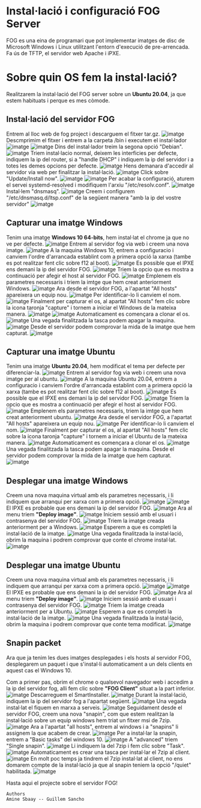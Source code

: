 # Instal·lació i configuració FOG Server

FOG es una eina de programari que pot implementar imatges de disc de Microsoft Windows i Linux utilitzant l'entorn d'execució de pre-arrencada. Fa ús de TFTP, el servidor web Apache i iPXE.


# Sobre quin OS fem la instal·lació?

Realitzarem la instal·lació del FOG server sobre un **Ubuntu 20.04**, ja que estem habituats i perque es mes còmode.

## Instal·lació del servidor FOG

Entrem al lloc web de fog project i descarguem el fitxer tar.gz.
![imatge](/imgs/Selecció_105.png)
Descmprimim el fitxer i entrem a la carpeta /bin i executem el instal·lador
![imatge](/imgs/Selecció_106.png)
![imatge](/imgs/Selecció_107.png)
Dins del instal·lador treim la segona opció "Debian".
![imatge](/imgs/Selecció_108.png)
Triem instal·lacio normal, deixem les interficies per defecte, indiquem la ip del router, si a "handle DHCP" i indiquem la ip del servidor i a totes les demes opcions per defecte.
![imatge](/imgs/Selecció_210.png)
Hens demanara d'accedir al servidor via web per finalitzar la instal·lació.
![imatge](/imgs/Selecció_212.png)
Click sobre "Update/Install now".
![imatge](/imgs/Selecció_213.png)
![imatge](/imgs/Selecció_116.png)
Per acabar la configuració, aturem el servei systemd-resolved i modifiquem l'arxiu "/etc/resolv.conf".
![imatge](/imgs/Selecció_150.png)
Instal·lem "dnsmasq".
![imatge](/imgs/Selecció_151.png)
Creem i configurem "/etc/dnsmasq.d/ltsp.conf" de la següent manera "amb la ip del vostre servidor"
![imatge](/imgs/Selecció_331.png)

## Capturar una imatge Windows

Tenim una imatge **Windows 10 64-bits**, hem instal·lat el chrome ja que no ve per defecte.
![imatge](/imgs/Selecció_264.png)
Entrem al servidor fog via web i creem una nova imatge.
![imatge](/imgs/Selecció_162.png)
A la maquina Windows 10, entrem a configuracio i canviem l'ordre d'arrancada establint com a primera opció la xarxa (tambe es pot realitzar fent clic sobre f12 al boot).
![imatge](/imgs/Selecció_173.png)
Es possible que el IPXE ens demani la ip del servidor FOG.
![imatge](/imgs/Selecció_214.png)
Triem la opcio que es mostra a continuació per afegir el host al servidor FOG.
![imatge](/imgs/Selecció_231.png)
Emplenem els parametres necessaris i triem la imtge que hem creat anteriorment Windows.
![imatge](/imgs/Selecció_266.png)
Ara desde el servidor FOG, a l'apartat "All hosts" apareixera un equip nou.
![imatge](/imgs/Selecció_267.png)
Per identificar-lo li canviem el nom.
![imatge](/imgs/Selecció_268.png)
Finalment per capturar el os, al apartat "All hosts" fem clic sobre la icona taronja "capture" i tornem a iniciar el Windows de la mateixa manera.
![imatge](/imgs/Selecció_269.png)
![imatge](/imgs/Selecció_271.png)
Automaticament es començara a clonar el os.
![imatge](/imgs/Selecció_272.png)
Una vegada finalitzada la tasca podem apagar la maquina.
![imatge](/imgs/Selecció_273.png)
Desde el servidor podem comprovar la mida de la imatge que hem capturat.
![imatge](/imgs/Selecció_274.png)

## Capturar una imatge Ubuntu

Tenim una imatge **Ubuntu 20.04**, hem modificat el tema per defecte per diferenciar-la.
![imatge](/imgs/Selecció_299.png)
Entrem al servidor fog via web i creem una nova imatge per al ubuntu.
![imatge](/imgs/Selecció_276.png)
A la maquina Ubuntu 20.04, entrem a configuracio i canviem l'ordre d'arrancada establint com a primera opció la xarxa (tambe es pot realitzar fent clic sobre f12 al boot).
![imatge](/imgs/Selecció_173.png)
Es possible que el IPXE ens demani la ip del servidor FOG.
![imatge](/imgs/Selecció_214.png)
Triem la opcio que es mostra a continuació per afegir el host al servidor FOG.
![imatge](/imgs/Selecció_231.png)
Emplenem els parametres necessaris, triem la imtge que hem creat anteriorment ubuntu.
![imatge](/imgs/Selecció_252.png)
Ara desde el servidor FOG, a l'apartat "All hosts" apareixera un equip nou.
![imatge](/imgs/Selecció_253.png)
Per identificar-lo li canviem el nom.
![imatge](/imgs/Selecció_254.png)
Finalment per capturar el os, al apartat "All hosts" fem clic sobre la icona taronja "capture" i tornem a iniciar el Ubuntu de la mateixa manera.
![imatge](/imgs/Selecció_255.png)
Automaticament es començara a clonar el os.
![imatge](/imgs/Selecció_257.png)
Una vegada finalitzada la tasca podem apagar la maquina.
Desde el servidor podem comprovar la mida de la imatge que hem capturat.
![imatge](/imgs/Selecció_261.png)

## Desplegar una imatge Windows

Creem una nova maquina virtual amb els parametres necessaris, i li indiquem que arranqui per xarxa com a primera opció.
![imatge](/imgs/Selecció_285.png)
![imatge](/imgs/Selecció_279.png)
El IPXE es probable que ens demani la ip del servidor FOG.
![imatge](/imgs/Selecció_280.png)
Ara al menu triem **"Deploy image"**.
![imatge](/imgs/Selecció_281.png)
Iniciem sessió amb el usuari i contrasenya del servidor FOG.
![imatge](/imgs/Selecció_282.png)
Triem la imatge creada anteriorment per a Windows.
![imatge](/imgs/Selecció_283.png)
Esperem a que es completi la instal·lació de la imatge.
![imatge](/imgs/Selecció_286.png)
Una vegada finalitzada la instal·lació, obrim la maquina i podrem comprovar que conte el chrome instal·lat.
![imatge](/imgs/Selecció_289.png)


## Desplegar una imatge Ubuntu

Creem una nova maquina virtual amb els parametres necessaris, i li indiquem que arranqui per xarxa com a primera opció.
![imatge](/imgs/Selecció_290.png)
![imatge](/imgs/Selecció_291.png)
El IPXE es probable que ens demani la ip del servidor FOG.
![imatge](/imgs/Selecció_292.png)
Ara al menu triem **"Deploy image"**.
![imatge](/imgs/Selecció_293.png)
Iniciem sessió amb el usuari i contrasenya del servidor FOG.
![imatge](/imgs/Selecció_282.png)
Triem la imatge creada anteriorment per a Ubuntu.
![imatge](/imgs/Selecció_295.png)
Esperem a que es completi la instal·lació de la imatge.
![imatge](/imgs/Selecció_297.png)
Una vegada finalitzada la instal·lació, obrim la maquina i podrem comprovar que conte tema modificat.
![imatge](/imgs/Selecció_299.png)


## Snapin packet

Ara que ja tenim les dues imatges desplegades i els hosts al servidor FOG, desplegarem un paquet i que s'instal·li automaticament a un dels clients en aquest cas el Windows 10.

Com a primer pas, obrim el chrome o qualsevol navegador web i accedim a la ip del servidor fog,
alli fem clic sobre **"FOG Client"** situat a la part inferior.
![imatge](/imgs/Selecció_303.png)
Descarreguem el SmartInstaller.
![imatge](/imgs/Selecció_304.png)
Durant la instal·lació, indiquem la ip del servidor fog a l'apartat següent.
![imatge](/imgs/Selecció_307.png)
Una vegada instal·lat el fiquem en marxa a serveis.
![imatge](/imgs/Selecció_309.png)
Seguidament desde el servidor FOG, creem una nova "snapin", com que estem realitzan la instal·lació sobre un equip windows hem triat un fitxer msi de 7zip.
![imatge](/imgs/Selecció_314.png)
Ara a l'apartat "all hosts", entrem al windows i a "snapins" li assignem la que acabem de crear.
![imatge](/imgs/Selecció_315.png)
Per a instal·lar la snapin, entrem a "Basic tasks" del windows 10.
![imatge](/imgs/Selecció_301.png)
A "advanced" triem "Single snapin".
![imatge](/imgs/Selecció_302.png)
Li indiquem la del 7zip i fem clic sobre "Task".
![imatge](/imgs/Selecció_316.png)
Automaticament es crear una tasca per instal·lar el 7zip al client.
![imatge](/imgs/Selecció_311.png)
En molt poc temps ja tindrem el 7zip instal·lat al client, no ens domarem compte de la instal·lació ja que al snapin teniem la opció "/quiet" habilitada.
![imatge](/imgs/Selecció_328.png)


Hasta aqui el projecte sobre el servidor FOG!

```mermaid
Authors 
Amine Sbaay -- Guillem Sancho
```


